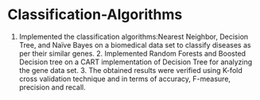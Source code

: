 # Classification-Algorithms
1. Implemented the classification algorithms:Nearest Neighbor, Decision Tree, and Naïve Bayes on a biomedical data set to classify diseases as per their similar genes. 2. Implemented Random Forests and Boosted Decision tree on a CART implementation of Decision Tree for analyzing the gene data set. 3. The obtained results were verified using K-fold cross validation technique and in terms of accuracy, F-measure, precision and recall. 
